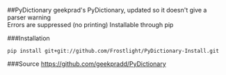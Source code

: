 ##PyDictionary
geekprad's PyDictionary, updated so it doesn't give a parser warning  
Errors are suppressed (no printing)
Installable through pip

###Installation
```
pip install git+git://github.com/Frostlight/PyDictionary-Install.git
```

###Source
https://github.com/geekpradd/PyDictionary
